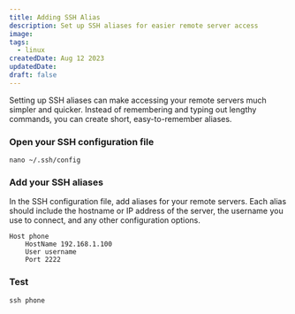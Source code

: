 ```yaml
---
title: Adding SSH Alias
description: Set up SSH aliases for easier remote server access
image:
tags:
  - linux
createdDate: Aug 12 2023
updatedDate:
draft: false
---
```


Setting up SSH aliases can make accessing your remote servers much simpler and quicker. Instead of remembering and typing out lengthy commands, you can create short, easy-to-remember aliases.

### Open your SSH configuration file

```shell
nano ~/.ssh/config
```

### Add your SSH aliases

In the SSH configuration file, add aliases for your remote servers. Each alias should include the hostname or IP address of the server, the username you use to connect, and any other configuration options.

```
Host phone
    HostName 192.168.1.100
    User username
    Port 2222
```

### Test

```shell
ssh phone
```
